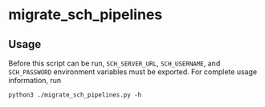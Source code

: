 # migrate_sch_pipelines

## Usage

Before this script can be run, `SCH_SERVER_URL`, `SCH_USERNAME`, and `SCH_PASSWORD` environment variables must be exported.
For complete usage information, run
```
python3 ./migrate_sch_pipelines.py -h
```
